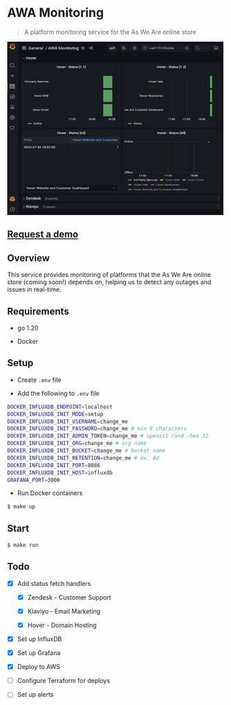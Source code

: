 # AWA Monitoring

> A platform monitoring service for the As We Are online store

<img src="demo.png" alt="Demo Image" width="500" height="400">

## [Request a demo](mailto:mhborthwick%20*at*%20gmail%20-dot-%20com)

## Overview

This service provides monitoring of platforms that the As We Are online store (coming soon!) depends on, helping us to detect any outages and issues in real-time.

## Requirements

- go 1.20

- Docker

## Setup

- Create `.env` file

- Add the following to `.env` file

```sh
DOCKER_INFLUXDB_ENDPOINT=localhost
DOCKER_INFLUXDB_INIT_MODE=setup
DOCKER_INFLUXDB_INIT_USERNAME=change_me
DOCKER_INFLUXDB_INIT_PASSWORD=change_me # min 8 characters
DOCKER_INFLUXDB_INIT_ADMIN_TOKEN=change_me # openssl rand -hex 32
DOCKER_INFLUXDB_INIT_ORG=change_me # org name
DOCKER_INFLUXDB_INIT_BUCKET=change_me # bucket name
DOCKER_INFLUXDB_INIT_RETENTION=change_me # ex. 4d
DOCKER_INFLUXDB_INIT_PORT=8086
DOCKER_INFLUXDB_INIT_HOST=influxdb
GRAFANA_PORT=3000
```

- Run Docker containers

```sh
$ make up
```

## Start

```sh
$ make run
```

## Todo

- [x] Add status fetch handlers

  - [x] Zendesk - Customer Support

  - [x] Klaviyo - Email Marketing

  - [x] Hover - Domain Hosting

- [x] Set up InfluxDB

- [x] Set up Grafana

- [x] Deploy to AWS

- [ ] Configure Terraform for deploys

- [ ] Set up alerts
